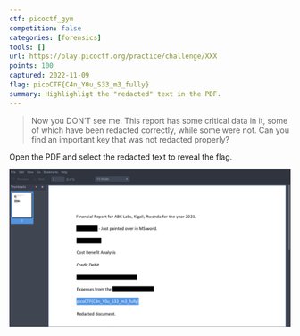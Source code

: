 ```yaml
---
ctf: picoctf_gym
competition: false
categories: [forensics]
tools: []
url: https://play.picoctf.org/practice/challenge/XXX
points: 100
captured: 2022-11-09
flag: picoCTF{C4n_Y0u_S33_m3_fully}
summary: Highlighligt the "redacted" text in the PDF. 
---
```


> Now you DON’T see me. This report has some critical data in it, some of which have been redacted correctly, while some were not. Can you find an important key that was not redacted properly?

Open the PDF and select the redacted text to reveal the flag.

![redaction_gone_wrong](attachments/redaction_gone_wrong.png)